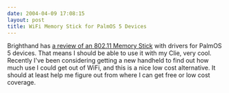 ```yaml
---
date: 2004-04-09 17:08:15
layout: post
title: WiFi Memory Stick for PalmOS 5 Devices
---
```


Brighthand has [a review of an 802.11 Memory Stick](http://www.brighthand.com/article/Wi-Fi_Memory_Stick_Review) with drivers for PalmOS 5 devices. That means I should be able to use it with my Clie, very cool. Recently I've been considering getting a new handheld to find out how much use I could get out of WiFi, and this is a nice low cost alternative. It should at least help me figure out from where I can get free or low cost coverage.
